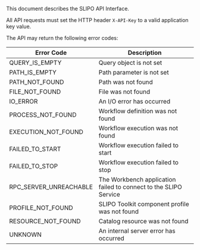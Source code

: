 This document describes the SLIPO API Interface.

All API requests must set the HTTP header `X-API-Key` to a valid application key value.

The API may return the following error codes:

<table>
  <thead>
    <th>Error Code</th>
    <th>Description</th>
  </thead>
  </tbody>
  <tr>
    <td>QUERY_IS_EMPTY</td>
    <td>Query object is not set</td>
  </tr>
  <tr>
    <td>PATH_IS_EMPTY</td>
    <td>Path parameter is not set</td>
  </tr>
  <tr>
    <td>PATH_NOT_FOUND</td>
    <td>Path was not found</td>
  </tr>
  <tr>
    <td>FILE_NOT_FOUND</td>
    <td>File was not found</td>
  </tr>
  <tr>
    <td>IO_ERROR</td>
    <td>An I/O error has occurred</td>
  </tr>
  <tr>
    <td>PROCESS_NOT_FOUND</td>
    <td>Workflow definition was not found</td>
  </tr>
  <tr>
    <td>EXECUTION_NOT_FOUND</td>
    <td>Workflow execution was not found</td>
  </tr>
  <tr>
    <td>FAILED_TO_START</td>
    <td>Workflow execution failed to start</td>
  </tr>
  <tr>
    <td>FAILED_TO_STOP</td>
    <td>Workflow execution failed to stop</td>
  </tr>
  <tr>
    <td>RPC_SERVER_UNREACHABLE</td>
    <td>The Workbench application failed to connect to the SLIPO Service</td>
  </tr>
  <tr>
    <td>PROFILE_NOT_FOUND</td>
    <td>SLIPO Toolkit component profile was not found</td>
  </tr>
  <tr>
    <td>RESOURCE_NOT_FOUND</td>
    <td>Catalog resource was not found</td>
  </tr>
  <tr>
    <td>UNKNOWN</td>
    <td>An internal server error has occurred</td>
  </tr>
  </tbody>
</table>
